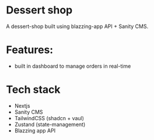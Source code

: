 # Dessert shop

A dessert-shop built using blazzing-app API + Sanity CMS.
# Features:
+ built in dashboard to manage orders in real-time



# Tech stack
- Nextjs
- Sanity CMS
- TailwindCSS (shadcn + vaul)
- Zustand (state-management)
- Blazzing app API

